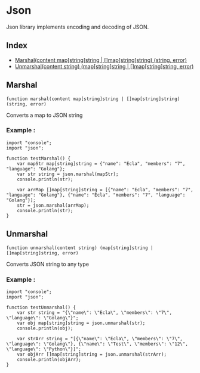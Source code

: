 # Json

Json library implements encoding and decoding of JSON.

## Index

- [Marshal(content map[string]string | []map[string]string) (string, error)](#marshal)
- [Unmarshal(content string) (map[string]string | []map[string]string, error)](#unmarshal)

## Marshal
```
function marshal(content map[string]string | []map[string]string) (string, error)
```
Converts a map to JSON string

### Example :
```ecla
import "console";
import "json";

function testMarshal() {
    var mapStr map[string]string = {"name": "Ecla", "members": "7", "language": "Golang"};
    var str string = json.marshal(mapStr);
    console.println(str);

    var arrMap []map[string]string = [{"name": "Ecla", "members": "7", "language": "Golang"}, {"name": "Ecla", "members": "7", "language": "Golang"}];
    str = json.marshal(arrMap);
    console.println(str);
}
```

##  Unmarshal
```
function unmarshal(content string) (map[string]string | []map[string]string, error)
```
Converts JSON string to any type

### Example :
```ecla
import "console";
import "json";

function testUnmarshal() {
    var str string = "{\"name\": \"Ecla\", \"members\": \"7\", \"language\": \"Golang\"}";
    var obj map[string]string = json.unmarshal(str);
    console.println(obj);

    var strArr string = "[{\"name\": \"Ecla\", \"members\": \"7\", \"language\": \"Golang\"}, {\"name\": \"Test\", \"members\": \"12\", \"language\": \"Python\"}]";
    var objArr []map[string]string = json.unmarshal(strArr);
    console.println(objArr);
}
```